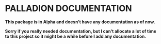 ﻿<h1>PALLADION DOCUMENTATION</h1>

**This package is in Alpha and doesn't have any documentation as of now.**

**Sorry if you really needed documentation, but I can't allocate a lot of time to this project so it might be a while before I add any documentation.**